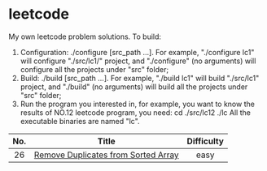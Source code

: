 # leetcode
My own leetcode problem solutions.
To build:
  1. Configuration: ./configure [src_path ...]. For example, "./configure lc1" will configure "./src/lc1/" project, and "./configure" (no arguments) will configure all the projects under "src" folder;
  2. Build: ./build [src_path ...]. For example, "./build lc1" will build "./src/lc1" project, and "./build" (no arguments) will build all the projects under "src" folder;
  3. Run the program you interested in, for example, you want to know the results of NO.12 leetcode program, you need:
    cd ./src/lc12
    ./lc
  All the executable binaries are named "lc".
  
| No.  | Title  | Difficulty  |
|:----:|:------:|:-----------:|
| 26  |[Remove Duplicates from Sorted Array](https://leetcode.com/problems/remove-duplicates-from-sorted-array/)| easy|
